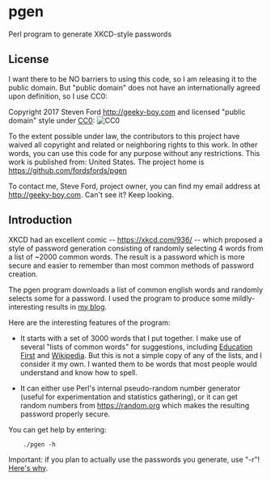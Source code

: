 # pgen
Perl program to generate XKCD-style passwords

## License

I want there to be NO barriers to using this code, so I am releasing it to the public domain.  But "public domain" does not have an internationally agreed upon definition, so I use CC0:

Copyright 2017 Steven Ford http://geeky-boy.com and licensed
"public domain" style under
[CC0](http://creativecommons.org/publicdomain/zero/1.0/): 
![CC0](https://licensebuttons.net/p/zero/1.0/88x31.png "CC0")

To the extent possible under law, the contributors to this project have
waived all copyright and related or neighboring rights to this work.
In other words, you can use this code for any purpose without any
restrictions.  This work is published from: United States.  The project home
is https://github.com/fordsfords/pgen

To contact me, Steve Ford, project owner, you can find my email address
at http://geeky-boy.com.  Can't see it?  Keep looking.

## Introduction

XKCD had an excellent comic -- https://xkcd.com/936/ -- which proposed a style of password generation consisting of randomly selecting 4 words from a list of ~2000 common words.  The result is a password which is more secure and easier to remember than most common methods of password creation.

The pgen program downloads a list of common english words and randomly selects some for a password.  I used the program to produce some mildly-interesting results in [my blog](http://blog.geeky-boy.com/2017/07/i-got-to-thinking-about-passwords-again.html).

Here are the interesting features of the program:

* It starts with a set of 3000 words that I put together.
I make use of several "lists of common words" for suggestions, including
[Education First](http://www.ef.edu/english-resources/english-vocabulary/top-3000-words/)
and [Wikipedia](https://en.wiktionary.org/wiki/Wiktionary:Frequency_lists/Contemporary_fiction).
But this is not a simple copy of any of the lists, and I consider it
my own.
I wanted them to be words that most people would understand and know how to
spell.

* It can either use Perl's internal pseudo-random number generator (useful for experimentation and statistics gathering), or it can get random numbers from https://random.org which makes the resulting password properly secure.

You can get help by entering:

        ./pgen -h

Important: if you plan to actually use the passwords you generate, use "-r"!  [Here's why](http://blog.geeky-boy.com/2017/07/pseudo-random-passwords-limit-entropy.html).
